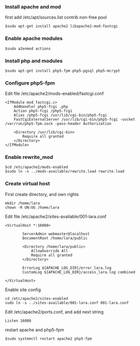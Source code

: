 ### Install apache and mod

first add /etc/apt/sources.list contrib non-free pool
```
$sudo apt-get install apache2 libapache2-mod-fastcgi
```
### Enable apache modules
```
$sudo a2enmod actions
```
### Install php and modules
```
$sudo apt-get install php5-fpm php5-pgsql php5-mcrypt
```
### Configure php5-fpm
Edit file /etc/apache2/mods-enabled/fastcgi.conf
```
<IfModule mod_fastcgi.c>
    AddHandler php5-fcgi .php
    Action php5-fcgi /php5-fcgi
    Alias /php5-fcgi /usr/lib/cgi-bin/php5-fcgi
    FastCgiExternalServer /usr/lib/cgi-bin/php5-fcgi -socket /var/run/php5-fpm.sock -pass-header Authorization
    
    <Directory /usr/lib/cgi-bin>
        Require all granted
    </Directory>
</IfModule>
```
### Enable rewrite_mod
```
$cd /etc/apache2/mods-enabled
$sudo ln -s ../mods-available/rewrite.load rewrite.load
```
### Create virtual host
First create directory, and own rights
```
mkdir /home/lara
chown -R UN:UG /home/lara 
```
Edit file /etc/apache2/sites-available/001-lara.conf
```
<VirtualHost *:16080>

        ServerAdmin webmaster@localhost
        DocumentRoot /home/lara/public

        <Directory /home/lara/public>
            AllowOverride All
            Require all granted
        </Directory>

        ErrorLog ${APACHE_LOG_DIR}/error_lara.log
        CustomLog ${APACHE_LOG_DIR}/access_lara.log combined

</VirtualHost>
```
Enable site config
```
cd /etc/apache2/sites-enabled
sudo ln -s ../sites-available/001-lara.conf 001-lara.conf
```
Edit /etc/apache2/ports.conf, and add next string
```
Listen 16080
```

restart apache and php5-fpm
```
$sudo systemctl restart apache2 php5-fpm
```
